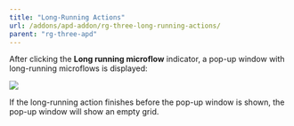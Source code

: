 ```yaml
---
title: "Long-Running Actions"
url: /addons/apd-addon/rg-three-long-running-actions/
parent: "rg-three-apd"
---
```


After clicking the **Long running microflow** indicator, a pop-up window with long-running microflows is displayed:

 ![](/attachments/addons/apd-addon/rg-apd/rg-three-apd/rg-three/long-running-actions.png)

If the long-running action finishes before the pop-up window is shown, the pop-up window will show an empty grid.
